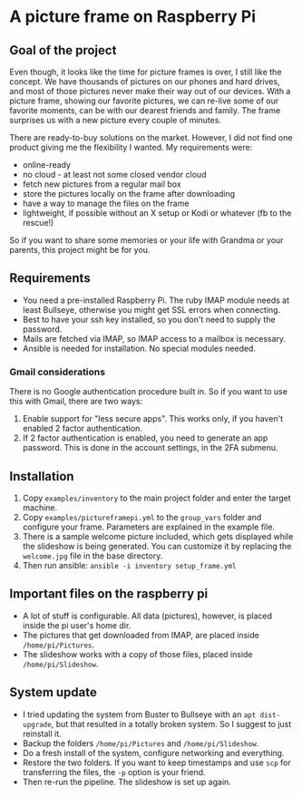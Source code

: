 # A picture frame on Raspberry Pi

## Goal of the project

Even though, it looks like the time for picture frames is over, I still like the concept. We have thousands of pictures on our phones and hard drives, and most of those pictures never make their way out of our devices. With a picture frame, showing our favorite pictures, we can re-live some of our favorite moments, can be with our dearest friends and family. The frame surprises us with a new picture every couple of minutes.

There are ready-to-buy solutions on the market. However, I did not find one product giving me the flexibility I wanted. My requirements were:

* online-ready
* no cloud - at least not some closed vendor cloud
* fetch new pictures from a regular mail box
* store the pictures locally on the frame after downloading
* have a way to manage the files on the frame
* lightweight, if possible without an X setup or Kodi or whatever (fb to the rescue!)

So if you want to share some memories or your life with Grandma or your parents, this project might be for you.

## Requirements

* You need a pre-installed Raspberry Pi. The ruby IMAP module needs at least Bullseye, otherwise you might get SSL errors when connecting.
* Best to have your ssh key installed, so you don't need to supply the password.
* Mails are fetched via IMAP, so IMAP access to a mailbox is necessary.
* Ansible is needed for installation. No special modules needed.

### Gmail considerations

There is no Google authentication procedure built in. So if you want to use this with Gmail, there are two ways:

1. Enable support for "less secure apps". This works only, if you haven't enabled 2 factor authentication.
2. If 2 factor authentication is enabled, you need to generate an app password. This is done in the account settings, in the 2FA submenu.

## Installation
1. Copy `examples/inventory` to the main project folder and enter the target machine.
2. Copy `examples/pictureframepi.yml` to the `group_vars` folder and configure your frame. Parameters are explained in the example file.
3. There is a sample welcome picture included, which gets displayed while the slideshow is being generated. You can customize it by replacing the `welcome.jpg` file in the base directory.
4. Then run ansible: `ansible -i inventory setup_frame.yml`

## Important files on the raspberry pi
* A lot of stuff is configurable. All data (pictures), however, is placed inside the pi user's home dir.
* The pictures that get downloaded from IMAP, are placed inside `/home/pi/Pictures`.
* The slideshow works with a copy of those files, placed inside `/home/pi/Slideshow`.

## System update

* I tried updating the system from Buster to Bullseye with an `apt dist-upgrade`, but that resulted in a totally broken system. So I suggest to just reinstall it.
* Backup the folders `/home/pi/Pictures` and `/home/pi/Slideshow`.
* Do a fresh install of the system, configure networking and everything.
* Restore the two folders. If you want to keep timestamps and use `scp` for transferring the files, the `-p` option is your friend.
* Then re-run the pipeline. The slideshow is set up again.